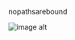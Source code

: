 nopathsarebound



![image alt](https://github.com/nopathsarebound/nopathsarebound/blob/350ba0b7a6d03e198fc729fb2821553088ef8f7f/Untitled279_20251011175831.PNG)

